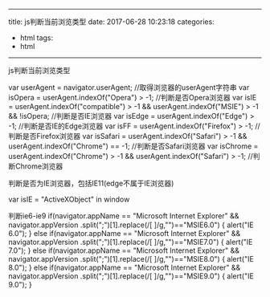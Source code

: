 
---
title: js判断当前浏览类型
date: 2017-06-28 10:23:18
categories:
- html
tags:
- html
---

js判断当前浏览类型

<!-- more -->

var userAgent = navigator.userAgent; //取得浏览器的userAgent字符串
var isOpera = userAgent.indexOf("Opera") > -1; //判断是否Opera浏览器
var isIE = userAgent.indexOf("compatible") > -1 && userAgent.indexOf("MSIE") > -1 && !isOpera; //判断是否IE浏览器
var isEdge = userAgent.indexOf("Edge") > -1; //判断是否IE的Edge浏览器
var isFF = userAgent.indexOf("Firefox") > -1; //判断是否Firefox浏览器
var isSafari = userAgent.indexOf("Safari") > -1 && userAgent.indexOf("Chrome") == -1; //判断是否Safari浏览器
var isChrome = userAgent.indexOf("Chrome") > -1 && userAgent.indexOf("Safari") > -1; //判断Chrome浏览器



判断是否为IE浏览器，包括IE11(edge不属于IE浏览器)

var isIE = "ActiveXObject" in window


判断ie6-ie9
if(navigator.appName == "Microsoft Internet Explorer" && navigator.appVersion .split(";")[1].replace(/[ ]/g,"")=="MSIE6.0")
{
alert("IE 6.0");
}
else if(navigator.appName == "Microsoft Internet Explorer" && navigator.appVersion .split(";")[1].replace(/[ ]/g,"")=="MSIE7.0")
{
alert("IE 7.0");
}
else if(navigator.appName == "Microsoft Internet Explorer" && navigator.appVersion .split(";")[1].replace(/[ ]/g,"")=="MSIE8.0")
{
alert("IE 8.0");
}
else if(navigator.appName == "Microsoft Internet Explorer" && navigator.appVersion .split(";")[1].replace(/[ ]/g,"")=="MSIE9.0")
{
alert("IE 9.0");
}